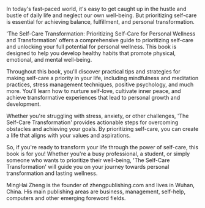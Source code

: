 
In today's fast-paced world, it's easy to get caught up in the hustle and bustle of daily life and neglect our own well-being. But prioritizing self-care is essential for achieving balance, fulfillment, and personal transformation.

'The Self-Care Transformation: Prioritizing Self-Care for Personal Wellness and Transformation' offers a comprehensive guide to prioritizing self-care and unlocking your full potential for personal wellness. This book is designed to help you develop healthy habits that promote physical, emotional, and mental well-being.

Throughout this book, you'll discover practical tips and strategies for making self-care a priority in your life, including mindfulness and meditation practices, stress management techniques, positive psychology, and much more. You'll learn how to nurture self-love, cultivate inner peace, and achieve transformative experiences that lead to personal growth and development.

Whether you're struggling with stress, anxiety, or other challenges, 'The Self-Care Transformation' provides actionable steps for overcoming obstacles and achieving your goals. By prioritizing self-care, you can create a life that aligns with your values and aspirations.

So, if you're ready to transform your life through the power of self-care, this book is for you! Whether you're a busy professional, a student, or simply someone who wants to prioritize their well-being, 'The Self-Care Transformation' will guide you on your journey towards personal transformation and lasting wellness.

MingHai Zheng is the founder of zhengpublishing.com and lives in Wuhan, China. His main publishing areas are business, management, self-help, computers and other emerging foreword fields.
